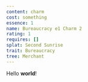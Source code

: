 ```yaml
---
content: charm
cost: something
essence: 1
name: Bureaucracy e1 Charm 2
rating: 1
requires: []
splat: Second Sunrise
trait: Bureaucracy
tree: Merchant
---
```


Hello **world**!
